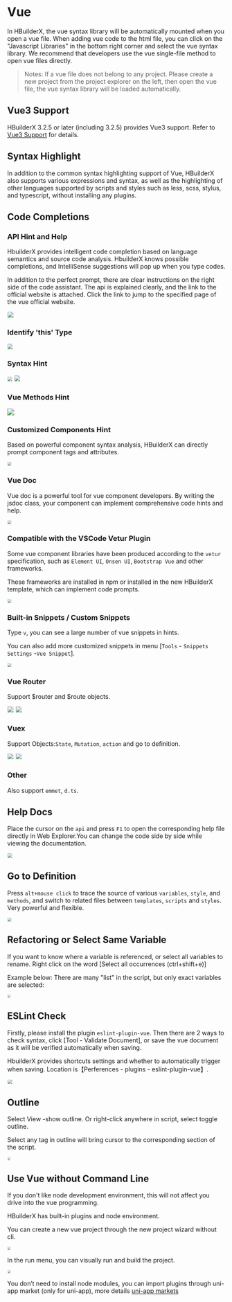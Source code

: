 # Vue
In HBuilderX, the vue syntax library will be automatically mounted when you open a vue file. When adding vue code to the html file, you can click on the "Javascript Libraries" in the bottom right corner and select the vue syntax library. We recommend that developers use the vue single-file method to open vue files directly.

> Notes: If a vue file does not belong to any project. Please create a new project from the project explorer on the left, then open the vue file, the vue syntax library will be loaded automatically.

## Vue3 Support
HBuilderX 3.2.5 or later (including 3.2.5) provides Vue3 support. Refer to [Vue3 Support](/Tutorial/Language/vue-next.md) for details.

## Syntax Highlight
In addition to the common syntax highlighting support of Vue, HBuilderX also supports various expressions and syntax, as well as the highlighting of other languages supported by scripts and styles such as less, scss, stylus, and typescript, without installing any plugins.


## Code Completions

### API Hint and Help
HbuilderX provides intelligent code completion based on language semantics and source code analysis. HbuilderX knows possible completions, and IntelliSense suggestions will pop up when you type codes.

In addition to the perfect prompt, there are clear instructions on the right side of the code assistant. The api is explained clearly, and the link to the official website is attached. Click the link to jump to the specified page of the vue official website.
 
<img src="/static/snapshots/vue/1.png" style="zoom: 80%;border: 1px solid #eee;" />

### Identify 'this' Type

<img src="/static/snapshots/vue/this.png" style="zoom: 70%;border: 1px solid #eee;" />

### Syntax Hint

<img src="/static/snapshots/vue/hint_1.png" style="zoom: 60%;border: 1px solid #eee;" />

<img src="/static/snapshots/vue/hint_2.png" style="zoom: 80%;border: 1px solid #eee;" />

### Vue Methods Hint

<img src="/static/snapshots/vue/hint_3_en.png" class="hd-img" />

### Customized Components Hint

Based on powerful component syntax analysis, HBuilderX can directly prompt component tags and attributes.

<img src="/static/snapshots/vue/hint_4.png" style="zoom: 50%;border: 1px solid #eee;" />

### Vue Doc

Vue doc is a powerful tool for vue component developers. By writing the jsdoc class, your component can implement comprehensive code hints and help.

<img src="/static/snapshots/vue/hint_5.png" style="zoom: 50%;border: 1px solid #eee;" />

### Compatible with the VSCode Vetur Plugin

Some vue component libraries have been produced according to the `vetur` specification, such as `Element UI`, `Onsen UI`, `Bootstrap Vue` and other frameworks.

These frameworks are installed in npm or installed in the new HBuilderX template, which can implement code prompts.

<img src="/static/snapshots/vue/hint_6.png" style="zoom: 50%;border: 1px solid #eee;" />

### Built-in Snippets / Custom Snippets

Type `v`, you can see a large number of vue snippets in hints.

You can also add more customized snippets in menu [`Tools` - `Snippets Settings` -`Vue Snippet`].

<img src="/static/snapshots/vue/hint_7.gif" style="zoom: 50%;border: 1px solid #eee;" />

### Vue Router

Support $router and $route objects.

<img src="/static/snapshots/vue/vue_router_1.png" style="zoom: 80%;border: 1px solid #eee;" />

<img src="/static/snapshots/vue/vue_router_2.png" style="zoom: 80%;border: 1px solid #eee;" />

### Vuex

Support Objects:`State`, `Mutation`, `action` and go to definition.

<img src="/static/snapshots/vue/vuex_1.png" style="zoom: 80%;border: 1px solid #eee;" />

<img src="/static/snapshots/vue/vuex_2.gif" style="zoom: 80%;border: 1px solid #eee;" />


### Other

Also support `emmet`, `d.ts`.

## Help Docs

Place the cursor on the `api` and press `F1` to open the corresponding help file directly in Web Explorer.You can change the code side by side while viewing the documentation.

<img src="/static/snapshots/vue/help_doc.gif" style="zoom: 60%;border: 1px solid #eee;" />

## Go to Definition

Press `alt+mouse click` to trace the source of various `variables`, `style`, and `methods`, and switch to related files between `templates`, `scripts` and `styles`. Very powerful and flexible.

<img src="/static/snapshots/vue/goto.gif" style="zoom: 50%;border: 1px solid #eee;" />

## Refactoring or Select Same Variable

If you want to know where a variable is referenced, or select all variables to rename. Right click on the word [Select all occurrences (ctrl+shift+e)]

Example below: There are many "list" in the script, but only exact variables are selected:

<img src="/static/snapshots/vue/select.png" style="zoom: 40%;border: 1px solid #eee;" />


## ESLint Check

Firstly, please install the plugin `eslint-plugin-vue`. Then there are 2 ways to check syntax, click [Tool - Validate Document], or save the vue document as it will be verified automatically when saving.

HbuilderX provides shortcuts settings and whether to automatically trigger when saving. Location is【Perferences - plugins - eslint-plugin-vue】.

<img src="/static/snapshots/vue/check.gif" style="zoom: 60%;border: 1px solid #eee;" />

## Outline

Select View -show outline. Or right-click anywhere in script, select toggle outline.
 
Select any tag in outline will bring cursor to the corresponding section of the script.

<img src="/static/snapshots/vue/outline_en.jpg" style="zoom: 40%;border: 1px solid #eee;border-radius: 20px;" />

## Use Vue without Command Line

If you don't like node development environment, this will not affect you drive into the vue programming.

HBuilderX has built-in plugins and node environment.

You can create a new vue project through the new project wizard without cli.

<img src="/static/snapshots/vue/project_create_en.png" style="zoom: 40%;border: 1px solid #eee;" />

In the run menu, you can visually run and build the project.

<img src="/static/snapshots/vue/project_create_ne.jpg" style="zoom: 45%;border: 1px solid #eee;border-radius: 20px;" />

You don’t need to install node modules, you can import plugins through uni-app market (only for uni-app), more details [uni-app markets](https://ext.dcloud.net.cn/)
